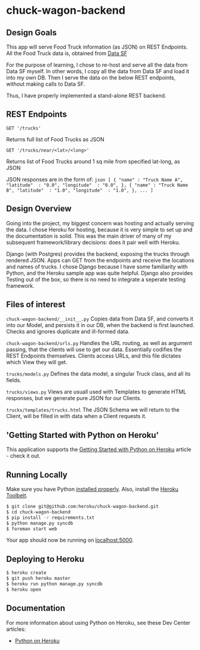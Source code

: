 # chuck-wagon-backend

## Design Goals

This app will serve Food Truck information (as JSON) on REST Endpoints. All the Food Truck data is, obtained from [Data SF](https://data.sfgov.org/Economy-and-Community/Mobile-Food-Facility-Permit/rqzj-sfat?)

For the purpose of learning, I chose to re-host and serve all the data from Data SF myself.
In other words, I copy all the data from Data SF and load it into my own DB. Then I serve the data on the below REST endpoints, without making calls to Data SF.

Thus, I have properly implemented a stand-alone REST backend.

## REST Endpoints

    GET '/trucks'
Returns full list of Food Trucks as JSON

    GET '/trucks/near/<lat>/<long>'
Returns list of Food Trucks around 1 sq mile from specified lat-long, as JSON

JSON responses are in the form of:
`json
    [
        {
            "name" : "Truck Name A",
            "latitude"  : "0.0",
            "longitude"  : "0.0",
        },
        {
            "name" : "Truck Name B",
            "latitude"  : "1.0",
            "longitude"  : "1.0",
        },
        ...
    ]
`

## Design Overview
Going into the project, my biggest concern was hosting and actually serving the data. I chose Heroku for hosting, because it is very simple to set up and the documentation is solid. This was the main driver of many of my subsequent framework/library decisions: does it pair well with Heroku.

Django (with Postgres) provides the backend, exposing the trucks through rendered JSON. Apps can GET from the endpoints and receive the locations and names of trucks. I chose Django because I have some familiarity with Python, and the Heroku sample app was quite helpful. Django also provides Testing out of the box, so there is no need to integrate a seperate testing framework.


## Files of interest

`chuck-wagon-backend/__init__.py` Copies data from Data SF, and converts it into our Model, and persists it in our DB, when the backend is first launched. Checks and ignores duplicate and ill-formed data.

`chuck-wagon-backend/urls.py` Handles the URL routing, as well as argument passing, that the clients will use to get our data. Essentially codifies the REST Endpoints themselves. Clients access URLs, and this file dictates which View they will get.

`trucks/models.py` Defines the data model, a singular Truck class, and all its fields.

`trucks/views.py` Views are usuall used with Templates to generate HTML responses, but we generate pure JSON for our Clients.

`trucks/templates/trucks.html` The JSON Schema we will return to the Client, will be filled in with data when a Client requests it.


## 'Getting Started with Python on Heroku'

This application supports the [Getting Started with Python on Heroku](https://devcenter.heroku.com/articles/getting-started-with-python) article - check it out.

## Running Locally

Make sure you have Python [installed properly](http://install.python-guide.org).  Also, install the [Heroku Toolbelt](https://toolbelt.heroku.com/).

```sh
$ git clone git@github.com:heroku/chuck-wagon-backend.git
$ cd chuck-wagon-backend
$ pip install -r requirements.txt
$ python manage.py syncdb
$ foreman start web
```

Your app should now be running on [localhost:5000](http://localhost:5000/).

## Deploying to Heroku

```sh
$ heroku create
$ git push heroku master
$ heroku run python manage.py syncdb
$ heroku open
```

## Documentation

For more information about using Python on Heroku, see these Dev Center articles:

- [Python on Heroku](https://devcenter.heroku.com/categories/python)
